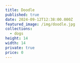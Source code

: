 ```yaml
---
title: Doodle
published: true
date: 2024-09-12T12:38:00.000Z
featured_image: /img/doodle.jpg
collections:
  - dogs
height: 14
width: 14
private: true
price: 0
---
```


